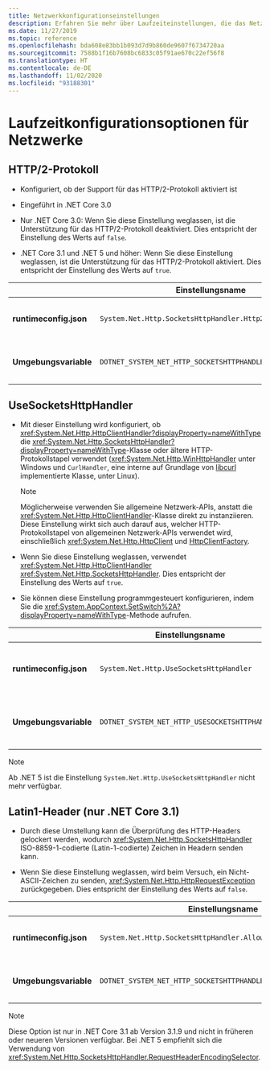 ```yaml
---
title: Netzwerkkonfigurationseinstellungen
description: Erfahren Sie mehr über Laufzeiteinstellungen, die das Netzwerk für .NET Core-Apps konfigurieren.
ms.date: 11/27/2019
ms.topic: reference
ms.openlocfilehash: bda608e83bb1b093d7d9b860de9607f6734720aa
ms.sourcegitcommit: 7588b1f16b7608bc6833c05f91ae670c22ef56f8
ms.translationtype: HT
ms.contentlocale: de-DE
ms.lasthandoff: 11/02/2020
ms.locfileid: "93188301"
---
```

# <a name="run-time-configuration-options-for-networking"></a>Laufzeitkonfigurationsoptionen für Netzwerke

## <a name="http2-protocol"></a>HTTP/2-Protokoll

- Konfiguriert, ob der Support für das HTTP/2-Protokoll aktiviert ist

- Eingeführt in .NET Core 3.0

- Nur .NET Core 3.0: Wenn Sie diese Einstellung weglassen, ist die Unterstützung für das HTTP/2-Protokoll deaktiviert. Dies entspricht der Einstellung des Werts auf `false`.

- .NET Core 3.1 und .NET 5 und höher: Wenn Sie diese Einstellung weglassen, ist die Unterstützung für das HTTP/2-Protokoll aktiviert. Dies entspricht der Einstellung des Werts auf `true`.

| | Einstellungsname | Werte |
| - | - | - |
| **runtimeconfig.json** | `System.Net.Http.SocketsHttpHandler.Http2Support` | `false` – deaktiviert<br/>`true` – aktiviert |
| **Umgebungsvariable** | `DOTNET_SYSTEM_NET_HTTP_SOCKETSHTTPHANDLER_HTTP2SUPPORT` | `0` – deaktiviert<br/>`1` – aktiviert |

## <a name="usesocketshttphandler"></a>UseSocketsHttpHandler

- Mit dieser Einstellung wird konfiguriert, ob <xref:System.Net.Http.HttpClientHandler?displayProperty=nameWithType> die <xref:System.Net.Http.SocketsHttpHandler?displayProperty=nameWithType>-Klasse oder ältere HTTP-Protokollstapel verwendet (<xref:System.Net.Http.WinHttpHandler> unter Windows und `CurlHandler`, eine interne auf Grundlage von [libcurl](https://curl.haxx.se/libcurl/) implementierte Klasse, unter Linux).

  > [!NOTE]
  > Möglicherweise verwenden Sie allgemeine Netzwerk-APIs, anstatt die <xref:System.Net.Http.HttpClientHandler>-Klasse direkt zu instanziieren. Diese Einstellung wirkt sich auch darauf aus, welcher HTTP-Protokollstapel von allgemeinen Netzwerk-APIs verwendet wird, einschließlich <xref:System.Net.Http.HttpClient> und [HttpClientFactory](/previous-versions/aspnet/hh995280(v=vs.118)).

- Wenn Sie diese Einstellung weglassen, verwendet <xref:System.Net.Http.HttpClientHandler> <xref:System.Net.Http.SocketsHttpHandler>. Dies entspricht der Einstellung des Werts auf `true`.

- Sie können diese Einstellung programmgesteuert konfigurieren, indem Sie die <xref:System.AppContext.SetSwitch%2A?displayProperty=nameWithType>-Methode aufrufen.

| | Einstellungsname | Werte |
| - | - | - |
| **runtimeconfig.json** | `System.Net.Http.UseSocketsHttpHandler` | `true` – aktiviert die Verwendung von <xref:System.Net.Http.SocketsHttpHandler><br/>`false`: ermöglicht die Verwendung von <xref:System.Net.Http.WinHttpHandler> unter Windows oder [libcurl](https://curl.haxx.se/libcurl/) unter Linux |
| **Umgebungsvariable** | `DOTNET_SYSTEM_NET_HTTP_USESOCKETSHTTPHANDLER` | `1` – aktiviert die Verwendung von <xref:System.Net.Http.SocketsHttpHandler><br/>`0`: ermöglicht die Verwendung von <xref:System.Net.Http.WinHttpHandler> unter Windows oder [libcurl](https://curl.haxx.se/libcurl/) unter Linux |

> [!NOTE]
> Ab .NET 5 ist die Einstellung `System.Net.Http.UseSocketsHttpHandler` nicht mehr verfügbar.

## <a name="latin1-headers-net-core-31-only"></a>Latin1-Header (nur .NET Core 3.1)

- Durch diese Umstellung kann die Überprüfung des HTTP-Headers gelockert werden, wodurch <xref:System.Net.Http.SocketsHttpHandler> ISO-8859-1-codierte (Latin-1-codierte) Zeichen in Headern senden kann.

- Wenn Sie diese Einstellung weglassen, wird beim Versuch, ein Nicht-ASCII-Zeichen zu senden, <xref:System.Net.Http.HttpRequestException> zurückgegeben. Dies entspricht der Einstellung des Werts auf `false`.

| | Einstellungsname | Werte |
| - | - | - |
| **runtimeconfig.json** | `System.Net.Http.SocketsHttpHandler.AllowLatin1Headers` | `false` – deaktiviert<br/>`true` – aktiviert |
| **Umgebungsvariable** | `DOTNET_SYSTEM_NET_HTTP_SOCKETSHTTPHANDLER_ALLOWLATIN1HEADERS` | `0` – deaktiviert<br/>`1` – aktiviert |

> [!NOTE]
> Diese Option ist nur in .NET Core 3.1 ab Version 3.1.9 und nicht in früheren oder neueren Versionen verfügbar. Bei .NET 5 empfiehlt sich die Verwendung von <xref:System.Net.Http.SocketsHttpHandler.RequestHeaderEncodingSelector>.
